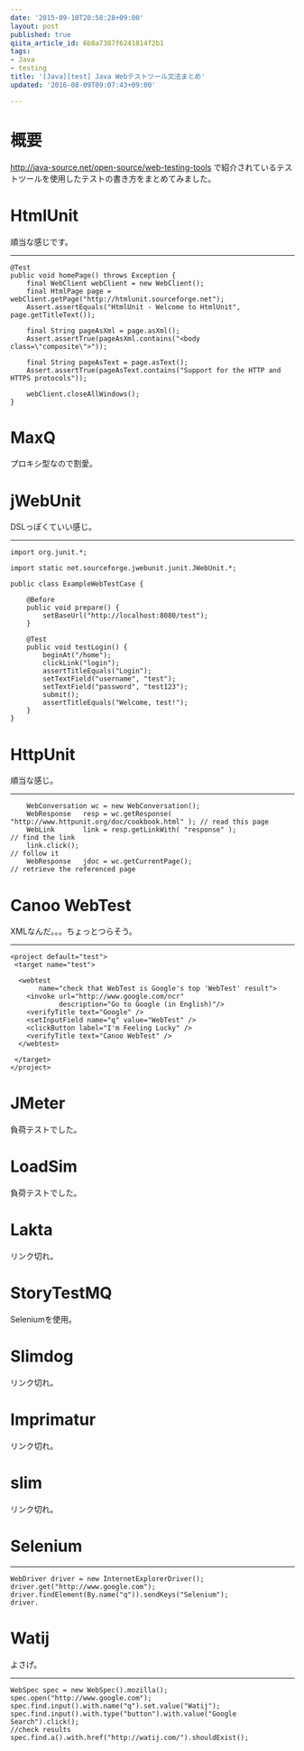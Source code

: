 ```yaml
---
date: '2015-09-10T20:58:28+09:00'
layout: post
published: true
qiita_article_id: 6b8a7387f6241814f2b1
tags:
- Java
- testing
title: '[Java][test] Java Webテストツール文法まとめ'
updated: '2016-08-09T09:07:43+09:00'

---
```

# 概要  
  
http://java-source.net/open-source/web-testing-tools で紹介されているテストツールを使用したテストの書き方をまとめてみました。  
  
# HtmlUnit  
  
順当な感じです。  
  
****  
```java:
@Test
public void homePage() throws Exception {
    final WebClient webClient = new WebClient();
    final HtmlPage page = webClient.getPage("http://htmlunit.sourceforge.net");
    Assert.assertEquals("HtmlUnit - Welcome to HtmlUnit", page.getTitleText());

    final String pageAsXml = page.asXml();
    Assert.assertTrue(pageAsXml.contains("<body class=\"composite\">"));

    final String pageAsText = page.asText();
    Assert.assertTrue(pageAsText.contains("Support for the HTTP and HTTPS protocols"));

    webClient.closeAllWindows();
}
```  
  
# MaxQ  
  
プロキシ型なので割愛。  
  
# jWebUnit  
  
DSLっぽくていい感じ。  
  
****  
```java:
import org.junit.*;

import static net.sourceforge.jwebunit.junit.JWebUnit.*;

public class ExampleWebTestCase {

    @Before
    public void prepare() {
        setBaseUrl("http://localhost:8080/test");
    }

    @Test
    public void testLogin() {
        beginAt("/home");
        clickLink("login");
        assertTitleEquals("Login");
        setTextField("username", "test");
        setTextField("password", "test123");
        submit();
        assertTitleEquals("Welcome, test!");
    }
}
```  
  
# HttpUnit  
  
順当な感じ。  
  
****  
```java:
    WebConversation wc = new WebConversation();
    WebResponse   resp = wc.getResponse( "http://www.httpunit.org/doc/cookbook.html" ); // read this page
    WebLink       link = resp.getLinkWith( "response" );                                // find the link
    link.click();                                                                       // follow it
    WebResponse   jdoc = wc.getCurrentPage();                                           // retrieve the referenced page
```  
  
# Canoo WebTest  
  
XMLなんだ。。。ちょっとつらそう。  
  
****  
```xml:
<project default="test">
 <target name="test">

  <webtest 
       name="check that WebTest is Google's top 'WebTest' result">
    <invoke url="http://www.google.com/ncr" 
            description="Go to Google (in English)"/>
    <verifyTitle text="Google" />
    <setInputField name="q" value="WebTest" />
    <clickButton label="I'm Feeling Lucky" />
    <verifyTitle text="Canoo WebTest" />
  </webtest>

 </target>
</project>
```  
  
# JMeter  
  
負荷テストでした。  
  
# LoadSim  
  
負荷テストでした。  
  
# Lakta  
  
リンク切れ。  
  
# StoryTestMQ  
  
Seleniumを使用。  
  
# Slimdog  
  
リンク切れ。  
  
# Imprimatur  
  
リンク切れ。  
  
# slim  
  
リンク切れ。  
  
# Selenium  
  
****  
```java:
WebDriver driver = new InternetExplorerDriver();
driver.get("http://www.google.com");
driver.findElement(By.name("q")).sendKeys("Selenium");
driver.
```  
  
# Watij  
  
よさげ。  
  
****  
```java:
WebSpec spec = new WebSpec().mozilla();
spec.open("http://www.google.com");
spec.find.input().with.name("q").set.value("Watij");
spec.find.input().with.type("button").with.value("Google Search").click();
//check results
spec.find.a().with.href("http://watij.com/").shouldExist();
```  
  
  
